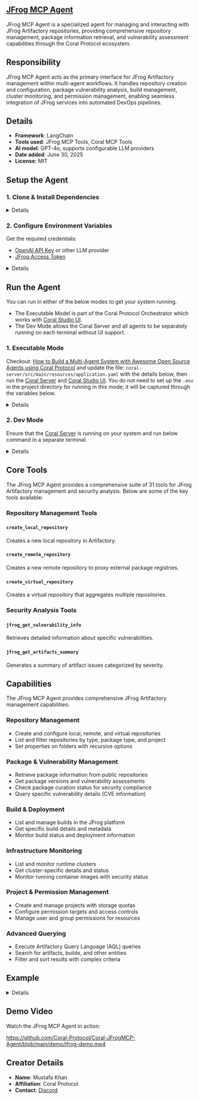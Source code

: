 ## [JFrog MCP Agent](https://github.com/Coral-Protocol/Coralized-JFrog-MCP)
 
JFrog MCP Agent is a specialized agent for managing and interacting with JFrog Artifactory repositories, providing comprehensive repository management, package information retrieval, and vulnerability assessment capabilities through the Coral Protocol ecosystem.

## Responsibility
JFrog MCP Agent acts as the primary interface for JFrog Artifactory management within multi-agent workflows. It handles repository creation and configuration, package vulnerability analysis, build management, cluster monitoring, and permission management, enabling seamless integration of JFrog services into automated DevOps pipelines.

## Details
- **Framework**: LangChain
- **Tools used**: JFrog MCP Tools, Coral MCP Tools
- **AI model**: GPT-4o, supports configurable LLM providers
- **Date added**: June 30, 2025
- **License**: MIT

## Setup the Agent

### 1. Clone & Install Dependencies

<details>  

```bash
# In a new terminal clone the repository:
git clone https://github.com/Coral-Protocol/Coral-JFrogMCP-Agent.git

# Navigate to the project directory:
cd Coral-JFrogMCP-Agent

# Install `uv`:
pip install uv

# Install dependencies from `pyproject.toml` using `uv`:
uv sync
```

</details>

### 2. Configure Environment Variables

Get the required credentials:
- [OpenAI API Key](https://platform.openai.com/api-keys) or other LLM provider
- [JFrog Access Token](https://jfrog.com/help/r/jfrog-platform-administration-documentation/access-tokens)

<details>

```bash
# Create .env file in project root
cp -r .env_sample .env
```

Required environment variables:

LLM Provider Settings:
- `MODEL_API_KEY`: Your LLM provider API key (e.g., from OpenAI, Groq, etc.)
- `MODEL_NAME`: LLM model name (default: "gpt-4.1-mini")
- `MODEL_PROVIDER`: LLM provider (default: "openai", can be "groq" or others)

JFrog Settings:
- `JFROG_ACCESS_TOKEN`: JFrog platform access token (generated from JFrog platform)
- `JFROG_TOKEN`: JFrog token (generated using steps below)
- `JFROG_EMAIL`: Your email used for JFrog account registration
- `JFROG_URL`: Your JFrog instance URL (e.g., https://mycompany.jfrog.io)

For generating `JFROG_TOKEN`:

step1:

![Step 1](img/token1.png)

step2:

![Step 2](img/token2.png)

For generating `JFROG_ACCESS_TOKEN`:

step1:

![Step 1](img/access_token1.png)

step2:

![Step 2](img/access_token2.png)

step3:

![Step 3](img/access_token3.png)

Optional environment variables:
- `MODEL_TEMPERATURE`: Model temperature (default: "0.3")
- `MODEL_MAX_TOKENS`: Max tokens (default: "8000")

</details>

## Run the Agent

You can run in either of the below modes to get your system running.  

- The Executable Model is part of the Coral Protocol Orchestrator which works with [Coral Studio UI](https://github.com/Coral-Protocol/coral-studio).  
- The Dev Mode allows the Coral Server and all agents to be separately running on each terminal without UI support.  

### 1. Executable Mode

Checkout: [How to Build a Multi-Agent System with Awesome Open Source Agents using Coral Protocol](https://github.com/Coral-Protocol/existing-agent-sessions-tutorial-private-temp) and update the file: `coral-server/src/main/resources/application.yaml` with the details below, then run the [Coral Server](https://github.com/Coral-Protocol/coral-server) and [Coral Studio UI](https://github.com/Coral-Protocol/coral-studio). You do not need to set up the `.env` in the project directory for running in this mode; it will be captured through the variables below.

<details>

For Linux or MAC:

```bash

registry:
    # ... your other agents
  jfrog-mcp:
    options:
      - name: "MODEL_API_KEY"
        type: "string"
        description: "API key for the model provider"
      - name: "MODEL_NAME"
        type: "string"
        description: "What model to use (e.g 'gpt-4o')"
        default: "gpt-4.1-mini"
      - name: "MODEL_PROVIDER"
        type: "string"
        description: "What model provider to use (e.g 'openai', 'groq', etc)"
        default: "openai"
      - name: "MODEL_MAX_TOKENS"
        type: "string"
        description: "Max tokens to use"
        default: "8000"
      - name: "MODEL_TEMPERATURE"
        type: "string"
        description: "What model temperature to use"
        default: "0.3"
      - name: "JFROG_ACCESS_TOKEN"
        type: "string"
        description: "JFrog platform access token"
      - name: "JFROG_TOKEN"
        type: "string"
        description: "JFrog token generated from platform settings"
      - name: "JFROG_EMAIL"
        type: "string"
        description: "Email used for JFrog account registration"
      - name: "JFROG_URL"
        type: "string"
        description: "JFrog instance URL (e.g., https://mycompany.jfrog.io)"

    runtime:
      type: "executable"
      command: ["bash", "-c", "<replace with path to this agent>/run_agent.sh jfrog-mcp_coral_agent.py"]
      environment:
        - option: "MODEL_API_KEY"
        - option: "MODEL_NAME"
        - option: "MODEL_PROVIDER"
        - option: "MODEL_MAX_TOKENS"
        - option: "MODEL_TEMPERATURE"
        - option: "JFROG_ACCESS_TOKEN"
        - option: "JFROG_TOKEN"
        - option: "JFROG_EMAIL"
        - option: "JFROG_URL"

```

For Windows, create a powershell command (run_agent.ps1) and run:

```bash
command: ["powershell","-ExecutionPolicy", "Bypass", "-File", "${PROJECT_DIR}/run_agent.ps1","jfrog-mcp_coral_agent.py"]
```

</details>

### 2. Dev Mode

Ensure that the [Coral Server](https://github.com/Coral-Protocol/coral-server) is running on your system and run below command in a separate terminal.

<details>

```bash
# Run the agent using `uv`:
uv run main.py
```
</details>

## Core Tools

The JFrog MCP Agent provides a comprehensive suite of 31 tools for JFrog Artifactory management and security analysis. Below are some of the key tools available:

### Repository Management Tools

#### `create_local_repository`
Creates a new local repository in Artifactory.

#### `create_remote_repository`
Creates a new remote repository to proxy external package registries.


#### `create_virtual_repository`
Creates a virtual repository that aggregates multiple repositories.


### Security Analysis Tools

#### `jfrog_get_vulnerability_info`
Retrieves detailed information about specific vulnerabilities.


#### `jfrog_get_artifacts_summary`
Generates a summary of artifact issues categorized by severity.

## Capabilities

The JFrog MCP Agent provides comprehensive JFrog Artifactory management capabilities:

### Repository Management
- Create and configure local, remote, and virtual repositories
- List and filter repositories by type, package type, and project
- Set properties on folders with recursive options

### Package & Vulnerability Management
- Retrieve package information from public repositories
- Get package versions and vulnerability assessments
- Check package curation status for security compliance
- Query specific vulnerability details (CVE information)

### Build & Deployment
- List and manage builds in the JFrog platform
- Get specific build details and metadata
- Monitor build status and deployment information

### Infrastructure Monitoring
- List and monitor runtime clusters
- Get cluster-specific details and status
- Monitor running container images with security status

### Project & Permission Management
- Create and manage projects with storage quotas
- Configure permission targets and access controls
- Manage user and group permissions for resources

### Advanced Querying
- Execute Artifactory Query Language (AQL) queries
- Search for artifacts, builds, and other entities
- Filter and sort results with complex criteria

## Example

<details>

```bash
# Input from orchestrating agent:
"Create a new generic local repository called 'test'and set it up for the development environment"

# JFrog Agent Response:
Successfully created test local repository 'test'
Repository Details:
   - Type: Local
   - Package Type: Generic
   - Environment: development
   - Status: Active
   
Repository is ready for artifact storage and retrieval.

```

Example of building and vulnerability scanning workflow:

```bash
# Input from orchestrating agent:
"Ask Jfrog agent to find project code in the path: '/path/to/your/project', make a build for this project and upload it to test repository in Jfrog. Then test the vulnerabilities for it"

# JFrog Agent Response:
The repository named 'test' contains the following
artifacts: - It will list your artifacts and provide you with the vulnerabities. 
```
step1:

![Step 1](img/output1.png)

step2:

![Step 2](img/output2.png)

step3:

![Step 3](img/output3.png)
</details>

## Demo Video

Watch the JFrog MCP Agent in action:

https://github.com/Coral-Protocol/Coral-JFrogMCP-Agent/blob/main/demo/jfrog-demo.mp4

## Creator Details
- **Name**: Mustafa Khan
- **Affiliation**: Coral Protocol
- **Contact**: [Discord](https://discord.com/invite/Xjm892dtt3)

